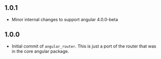 ## 1.0.1
- Minor internal changes to support angular 4.0.0-beta

## 1.0.0

- Initial commit of `angular_router`. This is just a port of the router that was
in the core angular package.
